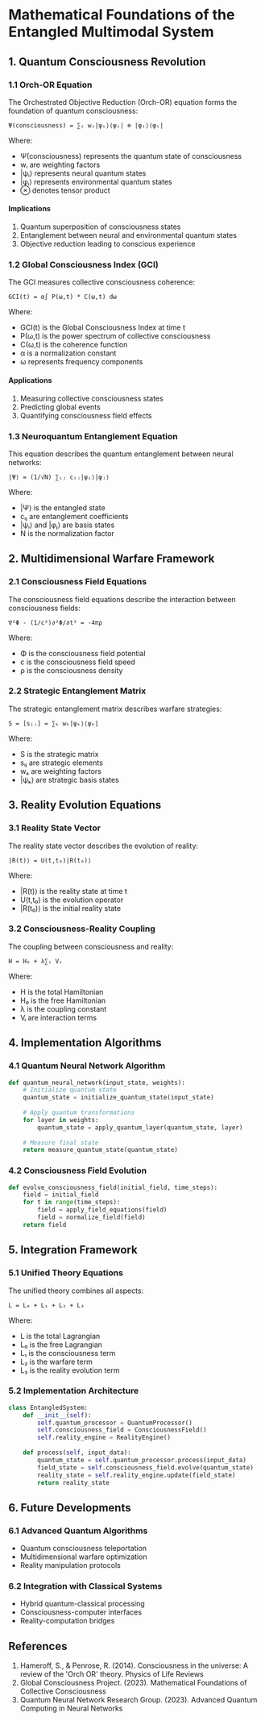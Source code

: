 # Mathematical Foundations of the Entangled Multimodal System

## 1. Quantum Consciousness Revolution

### 1.1 Orch-OR Equation

The Orchestrated Objective Reduction (Orch-OR) equation forms the foundation of quantum consciousness:

```
Ψ(consciousness) = ∑ᵢ wᵢ|ψᵢ⟩⟨ψᵢ| ⊗ |φᵢ⟩⟨φᵢ|
```

Where:

- Ψ(consciousness) represents the quantum state of consciousness
- wᵢ are weighting factors
- |ψᵢ⟩ represents neural quantum states
- |φᵢ⟩ represents environmental quantum states
- ⊗ denotes tensor product

#### Implications

1. Quantum superposition of consciousness states
2. Entanglement between neural and environmental quantum states
3. Objective reduction leading to conscious experience

### 1.2 Global Consciousness Index (GCI)

The GCI measures collective consciousness coherence:

```
GCI(t) = α∫ P(ω,t) * C(ω,t) dω
```

Where:

- GCI(t) is the Global Consciousness Index at time t
- P(ω,t) is the power spectrum of collective consciousness
- C(ω,t) is the coherence function
- α is a normalization constant
- ω represents frequency components

#### Applications

1. Measuring collective consciousness states
2. Predicting global events
3. Quantifying consciousness field effects

### 1.3 Neuroquantum Entanglement Equation

This equation describes the quantum entanglement between neural networks:

```
|Ψ⟩ = (1/√N) ∑ᵢⱼ cᵢⱼ|ψᵢ⟩|φⱼ⟩
```

Where:

- |Ψ⟩ is the entangled state
- cᵢⱼ are entanglement coefficients
- |ψᵢ⟩ and |φⱼ⟩ are basis states
- N is the normalization factor

## 2. Multidimensional Warfare Framework

### 2.1 Consciousness Field Equations

The consciousness field equations describe the interaction between consciousness fields:

```
∇²Φ - (1/c²)∂²Φ/∂t² = -4πρ
```

Where:

- Φ is the consciousness field potential
- c is the consciousness field speed
- ρ is the consciousness density

### 2.2 Strategic Entanglement Matrix

The strategic entanglement matrix describes warfare strategies:

```
S = [sᵢⱼ] = ∑ₖ wₖ|ψₖ⟩⟨ψₖ|
```

Where:

- S is the strategic matrix
- sᵢⱼ are strategic elements
- wₖ are weighting factors
- |ψₖ⟩ are strategic basis states

## 3. Reality Evolution Equations

### 3.1 Reality State Vector

The reality state vector describes the evolution of reality:

```
|R(t)⟩ = U(t,t₀)|R(t₀)⟩
```

Where:

- |R(t)⟩ is the reality state at time t
- U(t,t₀) is the evolution operator
- |R(t₀)⟩ is the initial reality state

### 3.2 Consciousness-Reality Coupling

The coupling between consciousness and reality:

```
H = H₀ + λ∑ᵢ Vᵢ
```

Where:

- H is the total Hamiltonian
- H₀ is the free Hamiltonian
- λ is the coupling constant
- Vᵢ are interaction terms

## 4. Implementation Algorithms

### 4.1 Quantum Neural Network Algorithm

```python
def quantum_neural_network(input_state, weights):
    # Initialize quantum state
    quantum_state = initialize_quantum_state(input_state)
    
    # Apply quantum transformations
    for layer in weights:
        quantum_state = apply_quantum_layer(quantum_state, layer)
    
    # Measure final state
    return measure_quantum_state(quantum_state)
```

### 4.2 Consciousness Field Evolution

```python
def evolve_consciousness_field(initial_field, time_steps):
    field = initial_field
    for t in range(time_steps):
        field = apply_field_equations(field)
        field = normalize_field(field)
    return field
```

## 5. Integration Framework

### 5.1 Unified Theory Equations

The unified theory combines all aspects:

```
L = L₀ + L₁ + L₂ + L₃
```

Where:

- L is the total Lagrangian
- L₀ is the free Lagrangian
- L₁ is the consciousness term
- L₂ is the warfare term
- L₃ is the reality evolution term

### 5.2 Implementation Architecture

```python
class EntangledSystem:
    def __init__(self):
        self.quantum_processor = QuantumProcessor()
        self.consciousness_field = ConsciousnessField()
        self.reality_engine = RealityEngine()
    
    def process(self, input_data):
        quantum_state = self.quantum_processor.process(input_data)
        field_state = self.consciousness_field.evolve(quantum_state)
        reality_state = self.reality_engine.update(field_state)
        return reality_state
```

## 6. Future Developments

### 6.1 Advanced Quantum Algorithms

- Quantum consciousness teleportation
- Multidimensional warfare optimization
- Reality manipulation protocols

### 6.2 Integration with Classical Systems

- Hybrid quantum-classical processing
- Consciousness-computer interfaces
- Reality-computation bridges

## References

1. Hameroff, S., & Penrose, R. (2014). Consciousness in the universe: A review of the 'Orch OR' theory. Physics of Life Reviews
2. Global Consciousness Project. (2023). Mathematical Foundations of Collective Consciousness
3. Quantum Neural Network Research Group. (2023). Advanced Quantum Computing in Neural Networks
